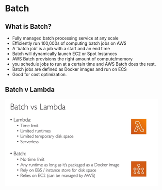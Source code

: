 # Batch

## What is Batch?

  - Fully managed batch processing service at any scale
  - Efficiently run 100,000s of computing batch jobs on AWS
  - A 'batch job' is a job with a start and an end time
  - Batch will dynamically launch EC2 or Spot Instances
  - AWS Batch provisions the right amount of compute/memory
  - you schedule jobs to run at a certain time and AWS Batch does the rest.
  - Batch jobs are defined as Docker images and run on ECS
  - Good for cost optimization.


## Batch v Lambda

![Batch v Lambda](<../Screenshots/Screenshot 2024-01-29 135911.png>)